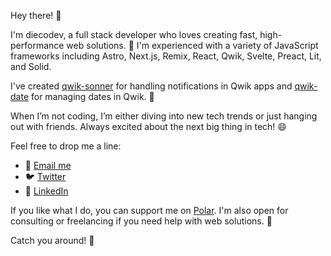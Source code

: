 Hey there! 👋

I'm diecodev, a full stack developer who loves creating fast, high-performance web solutions. 🚀 I'm experienced with a variety of JavaScript frameworks including Astro, Next.js, Remix, React, Qwik, Svelte, Preact, Lit, and Solid. 

I've created [qwik-sonner](https://github.com/diecodev/qwik-sonner) for handling notifications in Qwik apps and [qwik-date](https://github.com/diecodev/qwik-date) for managing dates in Qwik. 🌟

When I’m not coding, I’m either diving into new tech trends or just hanging out with friends. Always excited about the next big thing in tech! 😄

Feel free to drop me a line:
- 📧 [Email me](mailto:diegoddiaz05@gmail.com)
- 🐦 [Twitter](https://twitter.com/diecodev)
- 💼 [LinkedIn](https://www.linkedin.com/in/diecodev)

If you like what I do, you can support me on [Polar](https://polar.sh/diecodev/). I'm also open for consulting or freelancing if you need help with web solutions. 🤝

Catch you around! 👋
